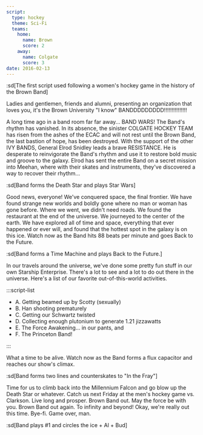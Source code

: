 ```yaml
---
script:
  type: hockey
  theme: Sci-Fi
  teams:
    home:
      name: Brown
      score: 2
    away:
      name: Colgate
      score: 3
date: 2016-02-13
---
```


:sd[The first script used following a women's hockey game in the history of the Brown Band]

Ladies and gentlemen, friends and alumni, presenting an organization that loves you, it's the Brown University "I know" BANDDDDDDDDD!!!!!!!!!!!!!!!

A long time ago in a band room far far away... BAND WARS! The Band's rhythm has vanished. In its absence, the sinister COLGATE HOCKEY TEAM has risen from the ashes of the ECAC and will not rest until the Brown Band, the last bastion of hope, has been destroyed. With the support of the other IVY BANDS, General Elrod Snidley leads a brave RESISTANCE. He is desperate to reinvigorate the Band's rhythm and use it to restore bold music and groove to the galaxy. Elrod has sent the entire Band on a secret mission into Meehan, where with their skates and instruments, they've discovered a way to recover their rhythm...

:sd[Band forms the Death Star and plays Star Wars]

Good news, everyone! We've conquered space, the final frontier. We have found strange new worlds and boldly gone where no man or woman has gone before. Where we went, we didn't need roads. We found the restaurant at the end of the universe. We journeyed to the center of the earth. We have explored all of time and space, everything that ever happened or ever will, and found that the hottest spot in the galaxy is on this ice. Watch now as the Band hits 88 beats per minute and goes Back to the Future.

:sd[Band forms a Time Machine and plays Back to the Future.]

In our travels around the universe, we've done some pretty fun stuff in our own Starship Enterprise. There's a lot to see and a lot to do out there in the universe. Here's a list of our favorite out-of-this-world activities.

:::script-list

- A. Getting beamed up by Scotty (sexually)
- B. Han shooting prematurely
- C. Getting our Schwartz twisted
- D. Collecting enough plutonium to generate 1.21 jizzawatts
- E. The Force Awakening... in our pants, and
- F. The Princeton Band!

:::

What a time to be alive. Watch now as the Band forms a flux capacitor and reaches our show's climax.

:sd[Band forms two lines and counterskates to "In the Fray"]

Time for us to climb back into the Millennium Falcon and go blow up the Death Star or whatever. Catch us next Friday at the men's hockey game vs. Clarkson. Live long and prosper. Brown Band out. May the force be with you. Brown Band out again. To infinity and beyond! Okay, we're really out this time. Bye-fi. Game over, man.

:sd[Band plays #1 and circles the ice + Al + Bud]

